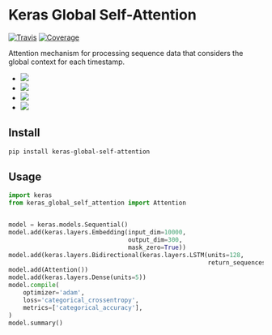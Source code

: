 # Keras Global Self-Attention

[![Travis](https://travis-ci.org/CyberZHG/keras-global-self-attention.svg)](https://travis-ci.org/CyberZHG/keras-global-self-attention)
[![Coverage](https://coveralls.io/repos/github/CyberZHG/keras-global-self-attention/badge.svg?branch=master)](https://coveralls.io/github/CyberZHG/keras-global-self-attention)


Attention mechanism for processing sequence data that considers the global context for each timestamp.

* ![](https://camo.githubusercontent.com/1ef0269557ea05b96b6894de202a109f6947dca6/687474703a2f2f6c617465782e636f6465636f67732e636f6d2f6769662e6c617465783f685f253742742c2673706163653b74272537442673706163653b3d2673706163653b25354374616e6828785f74253545542673706163653b575f742673706163653b2b2673706163653b785f2537427427253744253545542673706163653b575f782673706163653b2b2673706163653b625f7429)
* ![](https://camo.githubusercontent.com/f8c64f2abd4752037c50deb7373b55362d7c51dc/687474703a2f2f6c617465782e636f6465636f67732e636f6d2f6769662e6c617465783f655f253742742c2673706163653b74272537442673706163653b3d2673706163653b2535437369676d6128575f612673706163653b685f253742742c2673706163653b74272537442673706163653b2b2673706163653b625f6129)
* ![](https://camo.githubusercontent.com/c63a13424300fe05bee615ce051fece8b5bc1c9a/687474703a2f2f6c617465782e636f6465636f67732e636f6d2f6769662e6c617465783f615f253742742537442673706163653b3d2673706163653b25354374657874253742736f66746d617825374428655f7429)
* ![](https://camo.githubusercontent.com/b9999104eccdcc594abbbef429a3fa49bac27d78/687474703a2f2f6c617465782e636f6465636f67732e636f6d2f6769662e6c617465783f6c5f742673706163653b3d2673706163653b25354373756d5f25374274272537442673706163653b615f253742742c2673706163653b74272537442673706163653b785f2537427427253744)

## Install

```bash
pip install keras-global-self-attention
```

## Usage

```python
import keras
from keras_global_self_attention import Attention


model = keras.models.Sequential()
model.add(keras.layers.Embedding(input_dim=10000,
                                 output_dim=300,
                                 mask_zero=True))
model.add(keras.layers.Bidirectional(keras.layers.LSTM(units=128,
                                                       return_sequences=True)))
model.add(Attention())
model.add(keras.layers.Dense(units=5))
model.compile(
    optimizer='adam',
    loss='categorical_crossentropy',
    metrics=['categorical_accuracy'],
)
model.summary()
```

